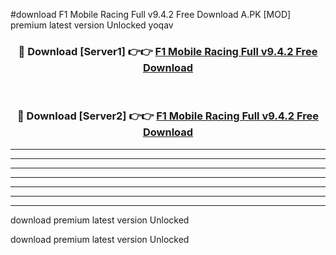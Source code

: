 #download F1 Mobile Racing Full v9.4.2 Free Download A.PK [MOD] premium latest version Unlocked yoqav 



<div align="center">
<h3>🔴 Download [Server1] 👉👉 <a href="https://download1apk.web.app/">F1 Mobile Racing Full v9.4.2 Free Download</a></h3><br>

<h3>🔴 Download [Server2] 👉👉 <a href="https://download1apk.web.app/">F1 Mobile Racing Full v9.4.2 Free Download</a></h3>
</div>





----------------------------------------------------------

----------------------------------------------------------

----------------------------------------------------------

----------------------------------------------------------

----------------------------------------------------------

----------------------------------------------------------

----------------------------------------------------------

download premium latest version Unlocked

download premium latest version Unlocked
